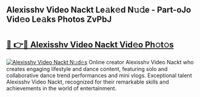 ## Alexisshv Video Nackt Le𝚊k𝚎d N𝚞𝚍e - Part-oJo Vid𝚎o Le𝚊ks Photos ZvPbJ

# <h2><a href="http://fb672j.evod.top/?m=Alexisshv+Video+Nackt">🔗 👉🔴 Alexisshv Video Nackt Vid𝚎o Ph𝚘t𝚘s</a></h2>

[![Alexisshv Video Nackt N𝚞d𝚎s](https://i.imgur.com/8V9OHl7.gif)](http://fb672j.evod.top/?m=Alexisshv+Video+Nackt)
Online creator Alexisshv Video Nackt who creates engaging lifestyle and dance content, featuring solo and collaborative dance trend performances and mini vlogs. Exceptional talent Alexisshv Video Nackt, recognized for their remarkable skills and achievements in the world of entertainment. 
